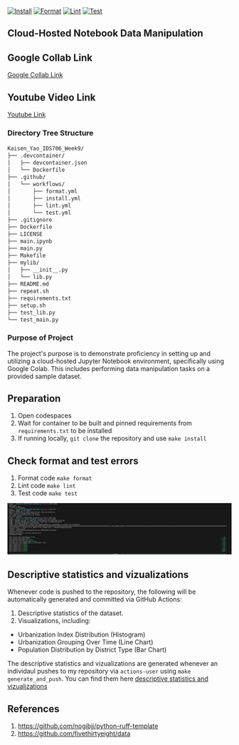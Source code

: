 [![Install](https://github.com/nogibjj/Kaisen_Yao_IDS706_Week9/actions/workflows//install.yml/badge.svg)](https://github.com/nogibjj/Kaisen_Yao_IDS706_Week9/actions/workflows/install.yml)
[![Format](https://github.com/nogibjj/Kaisen_Yao_IDS706_Week9/actions/workflows/format.yml/badge.svg)](https://github.com/nogibjj/Kaisen_Yao_IDS706_Week9/actions/workflows/format.yml)
[![Lint](https://github.com/nogibjj/Kaisen_Yao_IDS706_Week9/actions/workflows/lint.yml/badge.svg)](https://github.com/nogibjj/Kaisen_Yao_IDS706_Week9/actions/workflows/lint.yml)
[![Test](https://github.com/nogibjj/Kaisen_Yao_IDS706_Week9/actions/workflows/badge.svg)](https://github.com/nogibjj/Kaisen_Yao_IDS706_Week9/actions/workflows/test.yml)

## Cloud-Hosted Notebook Data Manipulation

## Google Collab Link
[Google Collab Link](https://colab.research.google.com/drive/1zW7DdPzK6yQPfS7_POMWWP8dWBF6yO-1)

## Youtube Video Link
[Youtube Link](https://youtu.be/pkq37HpXZNg)

### Directory Tree Structure 
```
Kaisen_Yao_IDS706_Week9/
├── .devcontainer/
│   ├── devcontainer.json
│   └── Dockerfile
├── .github/
│   └── workflows/
│       ├── format.yml
│       ├── install.yml
│       ├── lint.yml
│       └── test.yml
├── .gitignore
├── Dockerfile
├── LICENSE
├── main.ipynb
├── main.py
├── Makefile
├── mylib/
│   ├── __init__.py
│   └── lib.py
├── README.md
├── repeat.sh
├── requirements.txt
├── setup.sh
├── test_lib.py
└── test_main.py
```

### Purpose of Project
The project's purpose is to demonstrate proficiency in setting up and utilizing a cloud-hosted Jupyter Notebook environment, specifically using Google Colab. This includes performing data manipulation tasks on a provided sample dataset. 

## Preparation 
1. Open codespaces 
2. Wait for container to be built and pinned requirements from `requirements.txt` to be installed 
3. If running locally, `git clone` the repository and use `make install`

## Check format and test errors
1. Format code `make format`
2. Lint code `make lint`
3. Test code `make test`

![Results](results.png)

## Descriptive statistics and vizualizations
Whenever code is pushed to the repository, the following will be automatically generated and committed via GitHub Actions:
1. Descriptive statistics of the dataset.
2. Visualizations, including:
* Urbanization Index Distribution (Histogram)
* Urbanization Grouping Over Time (Line Chart)
* Population Distribution by District Type (Bar Chart)

The descriptive statistics and vizualizations are generated whenever an individaul pushes to my repository via `actions-user` using `make generate_and_push`. You can find them here [descriptive statistics and vizualizations](/summary.md)

## References 
1. https://github.com/nogibjj/python-ruff-template
2. https://github.com/fivethirtyeight/data